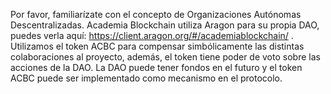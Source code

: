 
Por favor, familiarízate con el concepto de Organizaciones Autónomas Descentralizadas. Academia Blockchain utiliza Aragon para su propia DAO, puedes verla aquí:
https://client.aragon.org/#/academiablockchain/ . Utilizamos el token ACBC para compensar simbólicamente las distintas colaboraciones al proyecto, además, 
el token tiene poder de voto sobre las acciones de la DAO. La DAO puede tener fondos en el futuro y el token ACBC puede ser implementado como mecanismo 
en el protocolo. 
